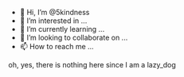- 👋 Hi, I’m @5kindness
- 👀 I’m interested in ...
- 🌱 I’m currently learning ...
- 💞️ I’m looking to collaborate on ...
- 📫 How to reach me ...

<!---
5kindness/5kindness is a ✨ special ✨ repository because its `README.md` (this file) appears on your GitHub profile.
You can click the Preview link to take a look at your changes.
--->
oh, yes, there is nothing here since I am a lazy_dog
